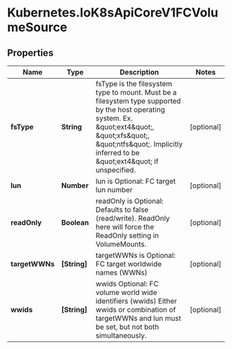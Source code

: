# Kubernetes.IoK8sApiCoreV1FCVolumeSource

## Properties

Name | Type | Description | Notes
------------ | ------------- | ------------- | -------------
**fsType** | **String** | fsType is the filesystem type to mount. Must be a filesystem type supported by the host operating system. Ex. \&quot;ext4\&quot;, \&quot;xfs\&quot;, \&quot;ntfs\&quot;. Implicitly inferred to be \&quot;ext4\&quot; if unspecified. | [optional] 
**lun** | **Number** | lun is Optional: FC target lun number | [optional] 
**readOnly** | **Boolean** | readOnly is Optional: Defaults to false (read/write). ReadOnly here will force the ReadOnly setting in VolumeMounts. | [optional] 
**targetWWNs** | **[String]** | targetWWNs is Optional: FC target worldwide names (WWNs) | [optional] 
**wwids** | **[String]** | wwids Optional: FC volume world wide identifiers (wwids) Either wwids or combination of targetWWNs and lun must be set, but not both simultaneously. | [optional] 


